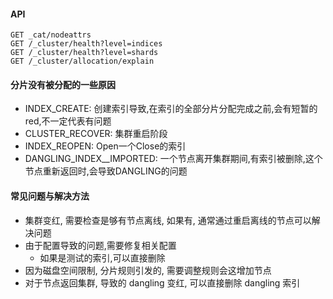 #### API
```http
GET _cat/nodeattrs
GET /_cluster/health?level=indices
GET /_cluster/health?level=shards
GET /_cluster/allocation/explain
```

#### 分片没有被分配的一些原因
* INDEX_CREATE: 创建索引导致,在索引的全部分片分配完成之前,会有短暂的red,不一定代表有问题
* CLUSTER_RECOVER: 集群重启阶段
* INDEX_REOPEN: Open一个Close的索引
* DANGLING_INDEX__IMPORTED: 一个节点离开集群期间,有索引被删除,这个节点重新返回时,会导致DANGLING的问题

#### 常见问题与解决方法
* 集群变红, 需要检查是够有节点离线, 如果有, 通常通过重启离线的节点可以解决问题
* 由于配置导致的问题,需要修复相关配置
     - 如果是测试的索引,可以直接删除
* 因为磁盘空间限制, 分片规则引发的, 需要调整规则会这增加节点
* 对于节点返回集群, 导致的 dangling 变红, 可以直接删除 dangling 索引